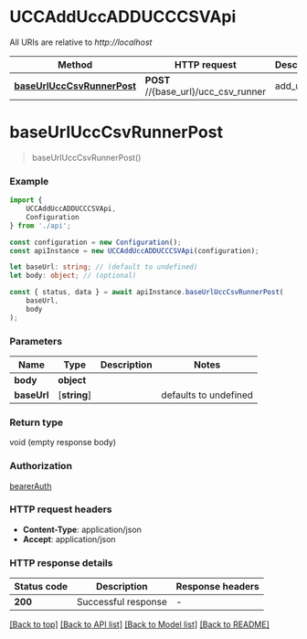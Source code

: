 # UCCAddUccADDUCCCSVApi

All URIs are relative to *http://localhost*

|Method | HTTP request | Description|
|------------- | ------------- | -------------|
|[**baseUrlUccCsvRunnerPost**](#baseurlucccsvrunnerpost) | **POST** //{base_url}/ucc_csv_runner | add_ucc|

# **baseUrlUccCsvRunnerPost**
> baseUrlUccCsvRunnerPost()


### Example

```typescript
import {
    UCCAddUccADDUCCCSVApi,
    Configuration
} from './api';

const configuration = new Configuration();
const apiInstance = new UCCAddUccADDUCCCSVApi(configuration);

let baseUrl: string; // (default to undefined)
let body: object; // (optional)

const { status, data } = await apiInstance.baseUrlUccCsvRunnerPost(
    baseUrl,
    body
);
```

### Parameters

|Name | Type | Description  | Notes|
|------------- | ------------- | ------------- | -------------|
| **body** | **object**|  | |
| **baseUrl** | [**string**] |  | defaults to undefined|


### Return type

void (empty response body)

### Authorization

[bearerAuth](../README.md#bearerAuth)

### HTTP request headers

 - **Content-Type**: application/json
 - **Accept**: application/json


### HTTP response details
| Status code | Description | Response headers |
|-------------|-------------|------------------|
|**200** | Successful response |  -  |

[[Back to top]](#) [[Back to API list]](../README.md#documentation-for-api-endpoints) [[Back to Model list]](../README.md#documentation-for-models) [[Back to README]](../README.md)

